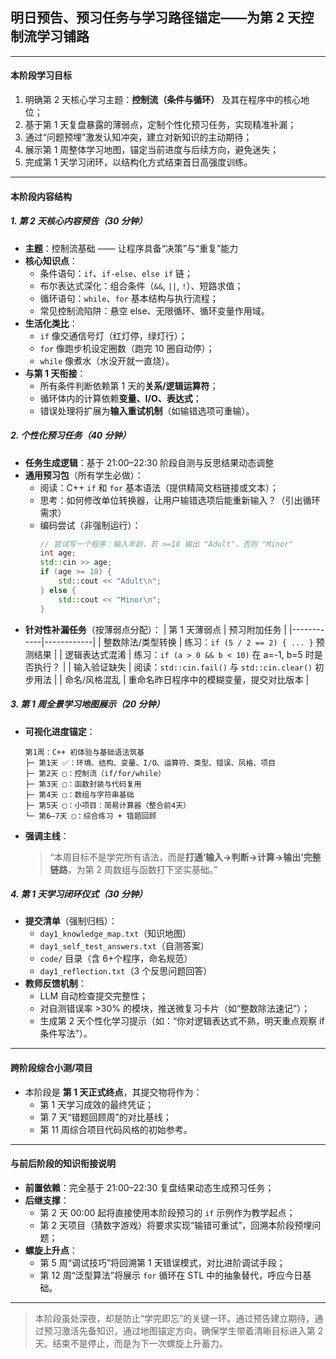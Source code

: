 ## **明日预告、预习任务与学习路径锚定——为第 2 天控制流学习铺路**

---

#### **本阶段学习目标**  
1. 明确第 2 天核心学习主题：**控制流（条件与循环）** 及其在程序中的核心地位；  
2. 基于第 1 天复盘暴露的薄弱点，定制个性化预习任务，实现精准补漏；  
3. 通过“问题预埋”激发认知冲突，建立对新知识的主动期待；  
4. 展示第 1 周整体学习地图，锚定当前进度与后续方向，避免迷失；  
5. 完成第 1 天学习闭环，以结构化方式结束首日高强度训练。

---

#### **本阶段内容结构**

##### 1. **第 2 天核心内容预告（30 分钟）**
- **主题**：控制流基础 —— 让程序具备“决策”与“重复”能力  
- **核心知识点**：
  - 条件语句：`if`、`if-else`、`else if` 链；
  - 布尔表达式深化：组合条件（`&&`, `||`, `!`）、短路求值；
  - 循环语句：`while`、`for` 基本结构与执行流程；
  - 常见控制流陷阱：悬空 else、无限循环、循环变量作用域。
- **生活化类比**：
  - `if` 像交通信号灯（红灯停，绿灯行）；
  - `for` 像跑步机设定圈数（跑完 10 圈自动停）；
  - `while` 像煮水（水没开就一直烧）。
- **与第 1 天衔接**：
  - 所有条件判断依赖第 1 天的**关系/逻辑运算符**；
  - 循环体内的计算依赖**变量、I/O、表达式**；
  - 错误处理将扩展为**输入重试机制**（如输错选项可重输）。

##### 2. **个性化预习任务（40 分钟）**
- **任务生成逻辑**：基于 21:00–22:30 阶段自测与反思结果动态调整  
- **通用预习包**（所有学生必做）：
  - 阅读：C++ `if` 和 `for` 基本语法（提供精简文档链接或文本）；
  - 思考：如何修改单位转换器，让用户输错选项后能重新输入？（引出循环需求）
  - 编码尝试（非强制运行）：
    ```cpp
    // 尝试写一个程序：输入年龄，若 >=18 输出 "Adult"，否则 "Minor"
    int age;
    std::cin >> age;
    if (age >= 18) {
        std::cout << "Adult\n";
    } else {
        std::cout << "Minor\n";
    }
    ```
- **针对性补漏任务**（按薄弱点分配）：
  | 第 1 天薄弱点 | 预习附加任务 |
  |------------|------------|
  | 整数除法/类型转换 | 练习：`if (5 / 2 == 2) { ... }` 预测结果 |
  | 逻辑表达式混淆 | 练习：`if (a > 0 && b < 10)` 在 a=-1, b=5 时是否执行？ |
  | 输入验证缺失 | 阅读：`std::cin.fail()` 与 `std::cin.clear()` 初步用法 |
  | 命名/风格混乱 | 重命名昨日程序中的模糊变量，提交对比版本 |

##### 3. **第 1 周全景学习地图展示（20 分钟）**
- **可视化进度锚定**：
  ```
  第1周：C++ 初体验与基础语法筑基
  ├─ 第1天 ✅：环境、结构、变量、I/O、运算符、类型、错误、风格、项目
  ├─ 第2天 ▢：控制流（if/for/while）
  ├─ 第3天 ▢：函数封装与代码复用
  ├─ 第4天 ▢：数组与字符串基础
  ├─ 第5天 ▢：小项目：简易计算器（整合前4天）
  └─ 第6–7天 ▢：综合练习 + 错题回顾
  ```
- **强调主线**：  
  > “本周目标不是学完所有语法，而是**打通‘输入→判断→计算→输出’完整链路**，为第 2 周数组与函数打下坚实基础。”

##### 4. **第 1 天学习闭环仪式（30 分钟）**
- **提交清单**（强制归档）：
  - `day1_knowledge_map.txt`（知识地图）
  - `day1_self_test_answers.txt`（自测答案）
  - `code/` 目录（含 6+个程序，命名规范）
  - `day1_reflection.txt`（3 个反思问题回答）
- **教师反馈机制**：
  - LLM 自动检查提交完整性；
  - 对自测错误率 >30% 的模块，推送微复习卡片（如“整数除法速记”）；
  - 生成第 2 天个性化学习提示（如：“你对逻辑表达式不熟，明天重点观察 if 条件写法”）。

---

#### **跨阶段综合小测/项目**  
- 本阶段是 **第 1 天正式终点**，其提交物将作为：  
  - 第 1 天学习成效的最终凭证；  
  - 第 7 天“错题回顾周”的对比基线；  
  - 第 11 周综合项目代码风格的初始参考。

---

#### **与前后阶段的知识衔接说明**

- **前置依赖**：完全基于 21:00–22:30 复盘结果动态生成预习任务；  
- **后继支撑**：  
  - 第 2 天 00:00 起将直接使用本阶段预习的 `if` 示例作为教学起点；  
  - 第 2 天项目（猜数字游戏）将要求实现“输错可重试”，回溯本阶段预埋问题；  
- **螺旋上升点**：  
  - 第 5 周“调试技巧”将回溯第 1 天错误模式，对比进阶调试手段；  
  - 第 12 周“泛型算法”将展示 `for` 循环在 STL 中的抽象替代，呼应今日基础。

--- 

> 本阶段虽处深夜，却是防止“学完即忘”的关键一环。通过预告建立期待，通过预习激活先备知识，通过地图锚定方向，确保学生带着清晰目标进入第 2 天。结束不是停止，而是为下一次螺旋上升蓄力。